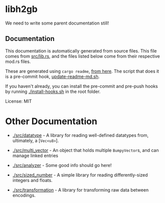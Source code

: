 # libh2gb

We need to write some parent documentation still!

## Documentation

This documentation is automatically generated from source files. This file
comes from [src/lib.rs](src/lib.rs), and the files listed below come from
their respective mod.rs files.

These are generated using `cargo readme`,
[from here](https://github.com/livioribeiro/cargo-readme). The script that
does it is a pre-commit hook, [update-readme-md.sh](hooks/pre-commit.d/update-readme-md.sh).

If you haven't already, you can install the pre-commit and pre-push hooks
by running [./install-hooks.sh](/install-hooks.sh) in the root folder.

License: MIT

# Other Documentation

* [./src/datatype](./src/datatype/README.md) - A library for reading well-defined datatypes from, ultimately, a [`Vec<u8>`].

* [./src/multi_vector](./src/multi_vector/README.md) - An object that holds multiple `BumpyVector`s, and can manage linked entries

* [./src/analyzer](./src/analyzer/README.md) - Some good info should go here!

* [./src/sized_number](./src/sized_number/README.md) - A simple library for reading differently-sized integers and floats.

* [./src/transformation](./src/transformation/README.md) - A library for transforming raw data between encodings.

